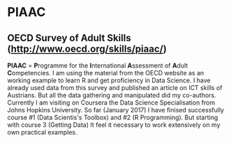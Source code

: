 # PIAAC
## OECD Survey of Adult Skills (http://www.oecd.org/skills/piaac/)   
**PIAAC** = **P**rogramme for the **I**nternational **A**ssessment of **A**dult **C**ompetencies. 
I am using the material from the OECD website as an working example to learn R and get proficiency in Data Science. I have already used data from this survey and published an article on ICT skills of Austrians. But all the data gathering and manipulated did my co-authors.  
Currently I am visiting on Coursera the Data Science Specialisation from Johns Hopkins University. So far (January 2017) I have finised successfully course #1 (Data Scientis's Toolbox) and #2 (R Programming). But starting with course 3 (Getting Data) It feel it necessary to work extensively on my own practical examples.
